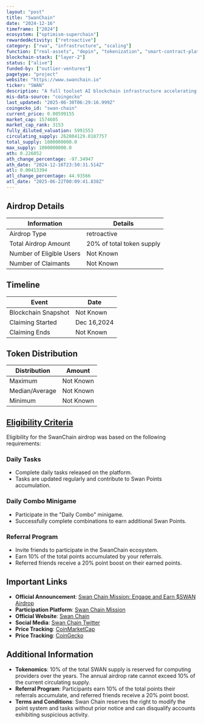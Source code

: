 ```yaml
---
layout: "post"
title: "SwanChain"
date: "2024-12-16"
timeframe: ["2024"]
ecosystem: ["optimism-superchain"]
rewardedActivity: ["retroactive"]
category: ["rwa", "infrastructure", "scaling"]
function: ["real-assets", "depin", "tokenization", "smart-contract-platform"]
blockchain-stack: ["layer-2"]
status: ["alive"]
funded-by: ["outlier-ventures"]
pagetype: "project"
website: "https://www.swanchain.io"
ticker: "SWAN"
description: "A full toolset AI blockchain infrastructure accelerating AI adoption by merging Web3 with AI, providing comprehensive solutions across storage, computing, bandwidth, and payments."
mis-data-source: "coingecko"
last_updated: "2025-06-30T06:29:16.999Z"
coingecko_id: "swan-chain"
current_price: 0.00599155
market_cap: 1574605
market_cap_rank: 3153
fully_diluted_valuation: 5991553
circulating_supply: 262804129.0187757
total_supply: 1000000000.0
max_supply: 1000000000.0
ath: 0.226052
ath_change_percentage: -97.34947
ath_date: "2024-12-16T23:50:31.514Z"
atl: 0.00413394
atl_change_percentage: 44.93566
atl_date: "2025-06-22T00:09:41.838Z"
---
```


## Airdrop Details

| Information              | Details                   |
| ------------------------ | ------------------------- |
| Airdrop Type             | retroactive               |
| Total Airdrop Amount     | 20% of total token supply |
| Number of Eligible Users | Not Known                 |
| Number of Claimants      | Not Known                 |

## Timeline

| Event               | Date        |
| ------------------- | ----------- |
| Blockchain Snapshot | Not Known   |
| Claiming Started    | Dec 16,2024 |
| Claiming Ends       | Not Known   |

## Token Distribution

| Distribution   | Amount    |
| -------------- | --------- |
| Maximum        | Not Known |
| Median/Average | Not Known |
| Minimum        | Not Known |

## [Eligibility Criteria](https://swanchain.medium.com/swan-chain-mission-engage-and-earn-swan-airdrop-8a91d96f9ec7)

Eligibility for the SwanChain airdrop was based on the following requirements:

### Daily Tasks
- Complete daily tasks released on the platform.
- Tasks are updated regularly and contribute to Swan Points accumulation.

### Daily Combo Minigame
- Participate in the "Daily Combo" minigame.
- Successfully complete combinations to earn additional Swan Points.

### Referral Program
- Invite friends to participate in the SwanChain ecosystem.
- Earn 10% of the total points accumulated by your referrals.
- Referred friends receive a 20% point boost on their earned points.

## Important Links

- **Official Announcement**: [Swan Chain Mission: Engage and Earn $SWAN Airdrop](https://swanchain.medium.com/swan-chain-mission-engage-and-earn-swan-airdrop-8a91d96f9ec7)
- **Participation Platform**: [Swan Chain Mission](https://mission.swanchain.io/)
- **Official Website**: [Swan Chain](https://www.swanchain.io)
- **Social Media**: [Swan Chain Twitter](https://twitter.com/swan_chain)
- **Price Tracking**: [CoinMarketCap](https://coinmarketcap.com/currencies/swan-chain/)
- **Price Tracking**: [CoinGecko](https://www.coingecko.com/en/coins/swan-chain/)

## Additional Information

- **Tokenomics**: 10% of the total SWAN supply is reserved for computing providers over the years. The annual airdrop rate cannot exceed 10% of the current circulating supply.
- **Referral Program**: Participants earn 10% of the total points their referrals accumulate, and referred friends receive a 20% point boost.
- **Terms and Conditions**: Swan Chain reserves the right to modify the point system and tasks without prior notice and can disqualify accounts exhibiting suspicious activity.